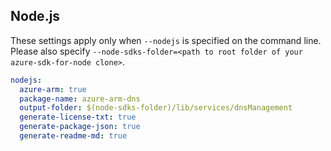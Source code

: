 ## Node.js

These settings apply only when `--nodejs` is specified on the command line.
Please also specify `--node-sdks-folder=<path to root folder of your azure-sdk-for-node clone>`.

``` yaml $(nodejs)
nodejs:
  azure-arm: true
  package-name: azure-arm-dns
  output-folder: $(node-sdks-folder)/lib/services/dnsManagement
  generate-license-txt: true
  generate-package-json: true
  generate-readme-md: true
```
